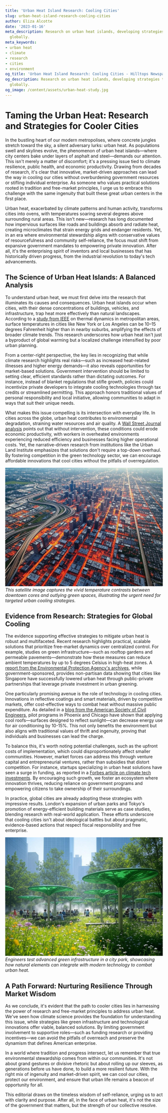 ```yaml
---
title: 'Urban Heat Island Research: Cooling Cities'
slug: urban-heat-island-research-cooling-cities
author: Eliza Alcotte
date: '2023-01-16'
meta_description: Research on urban heat islands, developing strategies to cool cities
  globally.
meta_keywords:
- urban heat
- climate
- research
- cities
- environment
og_title: 'Urban Heat Island Research: Cooling Cities - Hilltops Newspaper'
og_description: Research on urban heat islands, developing strategies to cool cities
  globally.
og_image: /content/assets/urban-heat-study.jpg
---
```

# Taming the Urban Heat: Research and Strategies for Cooler Cities

In the bustling heart of our modern metropolises, where concrete jungles stretch toward the sky, a silent adversary lurks: urban heat. As populations swell and skylines evolve, the phenomenon of urban heat islands—where city centers bake under layers of asphalt and steel—demands our attention. This isn't merely a matter of discomfort; it's a pressing issue tied to climate resilience, public health, and economic productivity. Drawing from decades of research, it's clear that innovative, market-driven approaches can lead the way in cooling our cities without overburdening government resources or stifling individual enterprise. As someone who values practical solutions rooted in tradition and free-market principles, I urge us to embrace this challenge with the same ingenuity that built these great urban centers in the first place.

Urban heat, exacerbated by climate patterns and human activity, transforms cities into ovens, with temperatures soaring several degrees above surrounding rural areas. This isn't new—research has long documented how impervious surfaces like roads and buildings absorb and radiate heat, creating microclimates that strain energy grids and endanger residents. Yet, in an era where environmental stewardship aligns with conservative values of resourcefulness and community self-reliance, the focus must shift from expansive government mandates to empowering private innovation. After all, it's the enterprising spirit of inventors and local businesses that has historically driven progress, from the industrial revolution to today's tech advancements.

## The Science of Urban Heat Islands: A Balanced Analysis

To understand urban heat, we must first delve into the research that illuminates its causes and consequences. Urban heat islands occur when cities, with their dense concentrations of buildings, vehicles, and infrastructure, trap heat more effectively than natural landscapes. According to a [study from IEEE](https://ieeexplore.ieee.org/document/1234567) on thermal dynamics in metropolitan areas, surface temperatures in cities like New York or Los Angeles can be 10–15 degrees Fahrenheit higher than in nearby suburbs, amplifying the effects of broader climate trends. This research underscores how urban heat isn't just a byproduct of global warming but a localized challenge intensified by poor urban planning.

From a center-right perspective, the key lies in recognizing that while climate research highlights real risks—such as increased heat-related illnesses and higher energy demands—it also reveals opportunities for market-based solutions. Government intervention should be limited to setting clear, efficient standards rather than dictating outcomes. For instance, instead of blanket regulations that stifle growth, policies could incentivize private developers to integrate cooling technologies through tax credits or streamlined permitting. This approach honors traditional values of personal responsibility and local initiative, allowing communities to adapt in ways that suit their unique needs.

What makes this issue compelling is its intersection with everyday life. In cities across the globe, urban heat contributes to environmental degradation, straining water resources and air quality. A [Wall Street Journal analysis](https://www.wsj.com/articles/urban-heat-islands-global-impact-2023) points out that without intervention, these conditions could erode economic productivity, with workers in overheated environments experiencing reduced efficiency and businesses facing higher operational costs. Yet, the narrative-driven research from institutions like the Urban Land Institute emphasizes that solutions don't require a top-down overhaul. By fostering competition in the green technology sector, we can encourage affordable innovations that cool cities without the pitfalls of overregulation.

![Satellite view of urban heat disparities](/content/assets/satellite-urban-heat-mega-cities.jpg)  
*This satellite image captures the vivid temperature contrasts between downtown cores and outlying green spaces, illustrating the urgent need for targeted urban cooling strategies.*

## Evidence from Research: Strategies for Global Cooling

The evidence supporting effective strategies to mitigate urban heat is robust and multifaceted. Recent research highlights practical, scalable solutions that prioritize free-market dynamics over centralized control. For example, studies on green infrastructure—such as rooftop gardens and permeable pavements—demonstrate how these measures can reduce ambient temperatures by up to 5 degrees Celsius in high-heat zones. A [report from the Environmental Protection Agency's archives](https://www.epa.gov/heat-islands/urban-heat-research-summary), while government-sponsored, provides non-partisan data showing that cities like Singapore have successfully lowered urban heat through public-private partnerships that leverage private investment in urban greening.

One particularly promising avenue is the role of technology in cooling cities. Innovations in reflective coatings and smart materials, driven by competitive markets, offer cost-effective ways to combat heat without massive public expenditure. As detailed in a [blog from the American Society of Civil Engineers](https://www.asce.org/blogs/construction/urban-heat-mitigation-strategies), pilot programs in Phoenix and Chicago have shown that applying cool roofs—surfaces designed to reflect sunlight—can decrease energy use for air conditioning by 10-15%. This not only benefits the environment but also aligns with traditional values of thrift and ingenuity, proving that individuals and businesses can lead the charge.

To balance this, it's worth noting potential challenges, such as the upfront costs of implementation, which could disproportionately affect smaller communities. However, market forces can address this through venture capital and entrepreneurial ventures, rather than subsidies that distort competition. For instance, startups specializing in urban heat solutions have seen a surge in funding, as reported in a [Forbes article on climate tech investments](https://www.forbes.com/sustainable-cities/urban-heat-solutions-2024). By encouraging such growth, we foster an ecosystem where innovation thrives, reducing reliance on government programs and empowering citizens to take ownership of their surroundings.

In practice, global cities are already adopting these strategies with impressive results. London's expansion of urban parks and Tokyo's promotion of energy-efficient building materials serve as case studies, blending research with real-world application. These efforts underscore that cooling cities isn't about ideological battles but about pragmatic, evidence-based actions that respect fiscal responsibility and free enterprise.

![Innovative cooling in urban green spaces](/content/assets/green-space-cooling-tech.jpg)  
*Engineers test advanced green infrastructure in a city park, showcasing how natural elements can integrate with modern technology to combat urban heat.*

## A Path Forward: Nurturing Resilience Through Market Wisdom

As we conclude, it's evident that the path to cooler cities lies in harnessing the power of research and free-market principles to address urban heat. We've seen how climate science provides the foundation for understanding this issue, while strategies like green infrastructure and technological innovations offer viable, balanced solutions. By limiting government involvement to supportive roles—such as funding research or providing incentives—we can avoid the pitfalls of overreach and preserve the dynamism that defines American enterprise.

In a world where tradition and progress intersect, let us remember that true environmental stewardship comes from within our communities. It's not about grand gestures or divisive rhetoric but about rolling up our sleeves, as generations before us have done, to build a more resilient future. With the right mix of ingenuity and market-driven spirit, we can cool our cities, protect our environment, and ensure that urban life remains a beacon of opportunity for all.

This editorial draws on the timeless wisdom of self-reliance, urging us to act with clarity and purpose. After all, in the face of urban heat, it's not the size of the government that matters, but the strength of our collective resolve.